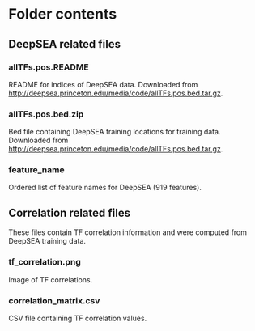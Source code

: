 # Folder contents


## DeepSEA related files

### allTFs.pos.README
README for indices of DeepSEA data. 
Downloaded from http://deepsea.princeton.edu/media/code/allTFs.pos.bed.tar.gz.

### allTFs.pos.bed.zip
Bed file containing DeepSEA training locations for training data. 
Downloaded from http://deepsea.princeton.edu/media/code/allTFs.pos.bed.tar.gz.

### feature_name
Ordered list of feature names for DeepSEA (919 features).

## Correlation related files
These files contain TF correlation information and were computed from DeepSEA training data.

### tf_correlation.png
Image of TF correlations.

### correlation_matrix.csv
CSV file containing TF correlation values.
